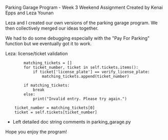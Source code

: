 Parking Garage Program - Week 3 Weekend Assignment
Created by Kenai Epps and Leza Younan

Leza and I created our own versions of the parking garage program.
We then collectively merged our ideas together.

We had to do some debugging especially with the "Pay For Parking" function
but we eventually got it to work.

Leza: license/ticket validation

            matching_tickets = []
            for ticket_number, ticket in self.tickets.items():
                if ticket['license_plate'] == verify_license_plate:
                    matching_tickets.append(ticket_number)
            
            if matching_tickets:
                break
            else:
                print("Invalid entry. Please try again.")

        ticket_number = matching_tickets[0]
        ticket = self.tickets[ticket_number]

- Left detailed doc string comments in parking_garage.py


Hope you enjoy the program!

